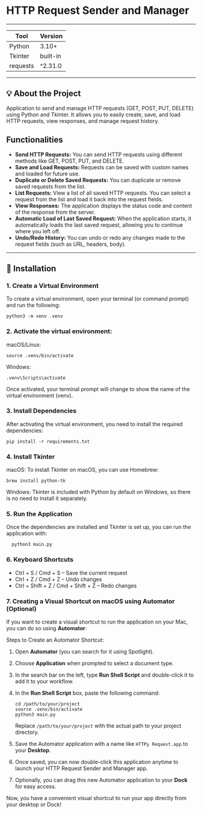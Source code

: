 # HTTP Request Sender and Manager

****************************************************

| Tool     | Version     |
|----------|-------------|
| Python   | 3.10+       |
| Tkinter  | built-in    |
| requests | ^2.31.0     |

****************************************************

## 💡 About the Project

Application to send and manage HTTP requests (GET, POST, PUT, DELETE) using Python and Tkinter. It allows you to easily create, save, and load HTTP requests, view responses, and manage request history.

## Functionalities

- **Send HTTP Requests:** You can send HTTP requests using different methods like GET, POST, PUT, and DELETE.
- **Save and Load Requests:** Requests can be saved with custom names and loaded for future use.
- **Duplicate or Delete Saved Requests:** You can duplicate or remove saved requests from the list.
- **List Requests:** View a list of all saved HTTP requests. You can select a request from the list and load it back into the request fields.
- **View Responses:** The application displays the status code and content of the response from the server.
- **Automatic Load of Last Saved Request:** When the application starts, it automatically loads the last saved request, allowing you to continue where you left off.
- **Undo/Redo History:** You can undo or redo any changes made to the request fields (such as URL, headers, body).

****************************************************

## 🔧 Installation

### 1. Create a Virtual Environment

To create a virtual environment, open your terminal (or command prompt) and run the following:

```
python3 -m venv .venv
```

### 2. Activate the virtual environment:

macOS/Linux:
  ```
  source .venv/bin/activate
  ```

Windows:
  ```
  .venv\Scripts\activate
  ```

Once activated, your terminal prompt will change to show the name of the virtual environment (venv).

### 3. Install Dependencies

After activating the virtual environment, you need to install the required dependencies:

```
pip install -r requirements.txt
```

### 4. Install Tkinter

macOS:
  To install Tkinter on macOS, you can use Homebrew:

  ```
  brew install python-tk
  ```

Windows:
  Tkinter is included with Python by default on Windows, so there is no need to install it separately.

### 5. Run the Application

Once the dependencies are installed and Tkinter is set up, you can run the application with:

```
  python3 main.py
```

### 6. Keyboard Shortcuts

- Ctrl + S / Cmd + S – Save the current request
- Ctrl + Z / Cmd + Z – Undo changes
- Ctrl + Shift + Z / Cmd + Shift + Z – Redo changes

### 7. Creating a Visual Shortcut on macOS using Automator (Optional)

If you want to create a visual shortcut to run the application on your Mac, you can do so using **Automator**:

Steps to Create an Automator Shortcut:

1. Open **Automator** (you can search for it using Spotlight).
2. Choose **Application** when prompted to select a document type.
3. In the search bar on the left, type **Run Shell Script** and double-click it to add it to your workflow.
4. In the **Run Shell Script** box, paste the following command:

    ```
    cd /path/to/your/project
    source .venv/bin/activate
    python3 main.py
    ```

   Replace `/path/to/your/project` with the actual path to your project directory.

5. Save the Automator application with a name like `HTTPy Request.app` to your **Desktop**.
6. Once saved, you can now double-click this application anytime to launch your HTTP Request Sender and Manager app.
7. Optionally, you can drag this new Automator application to your **Dock** for easy access.

Now, you have a convenient visual shortcut to run your app directly from your desktop or Dock!

